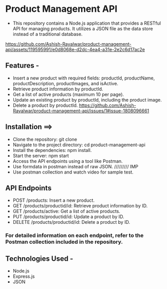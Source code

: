 
# Product Management API

- This repository contains a Node.js application that provides a RESTful API for managing products. It utilizes a JSON file as the data store instead of a traditional database.
  
https://github.com/Ashish-Rayalwar/product-management-api/assets/119595991/e0d8068e-d2dc-4ea4-a31e-2e2c6d17ac2e

## Features -

- Insert a new product with required fields: productId, productName, productDescription, productImages, and isActive.
- Retrieve product information by productId.
- Get a list of active products (maximum 10 per page).
- Update an existing product by productId, including the product image.
- Delete a product by productId.
https://github.com/Ashish-Rayalwar/product-management-api/issues/1#issue-1808096661
## Installation ==>

- Clone the repository: git clone <repository-url>
- Navigate to the project directory: cd product-management-api
- Install the dependencies: npm install.
- Start the server: npm start
- Access the API endpoints using a tool like Postman.
- Use formdata in postman instead of raw JSON. ///////// IMP
- Use postman collection and watch video for sample test.

  

## API Endpoints

- POST /products: Insert a new product.
- GET /products/productid/id: Retrieve product information by ID.
- GET /products/active: Get a list of active products.
- PUT /products/productid/id: Update a product by ID.
- DELETE /products/productid/id: Delete a product by ID.

### For detailed information on each endpoint, refer to the Postman collection included in the repository.

## Technologies Used -

- Node.js
- Express.js
- JSON

